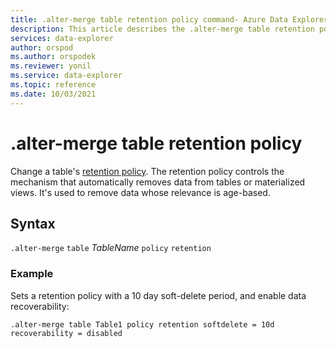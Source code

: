 ```yaml
---
title: .alter-merge table retention policy command- Azure Data Explorer
description: This article describes the .alter-merge table retention policy command in Azure Data Explorer.
services: data-explorer
author: orspod
ms.author: orspodek
ms.reviewer: yonil
ms.service: data-explorer
ms.topic: reference
ms.date: 10/03/2021
---
```

# .alter-merge table retention policy

Change a table's [retention policy](retentionpolicy.md). The retention policy controls the mechanism that automatically removes data from tables or materialized views. It's used to remove data whose relevance is age-based. 
 

## Syntax

`.alter-merge` `table` *TableName* `policy` `retention` 

### Example

Sets a retention policy with a 10 day soft-delete period, and enable data recoverability:

```kusto
.alter-merge table Table1 policy retention softdelete = 10d recoverability = disabled
```
